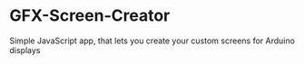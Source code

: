 # GFX-Screen-Creator
Simple JavaScript app, that lets you create your custom screens for Arduino displays
